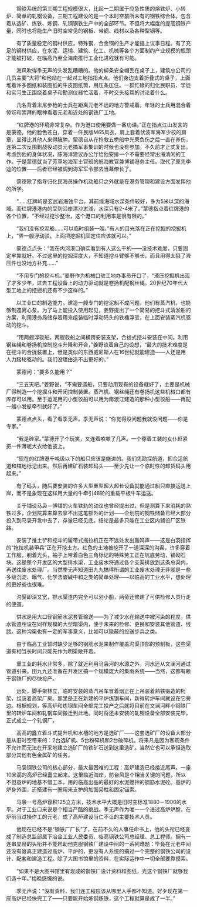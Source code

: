 　　钢铁系统的第三期工程规模很大，比起一二期属于应急性质的熔铁炉、小转炉、简单的轧钢设备，三期工程建设的是一个本时空前所未有的钢铁综合体。包含着从选矿、炼铁、炼钢、轧钢钢铁生产中的全部环节。不但将大幅度的提高钢铁产量，同时也将能生产旧时空常见的钢板、带钢、线材以及各种型钢等。

　　有了质量稳定的钢材供应，特殊钢、合金钢的生产才能提上议事日程。有了充足的钢材供应，在水泥、运输、建筑、化工、机械等各个方面制约产业规模的瓶颈才能被打破，在临高乃至全海南推行工业化进程就有可能。

　　海风吹得季无声的头发乱糟糟的。他的柳条安全帽丢在桌子上，建筑总公司的几员主要“大将”和他站在一起对工地指指点点。他们身边支着折叠式的桌子，上面堆着许多图纸和装图纸的牛皮图纸筒，用压条压住。一群忙碌的归化民职员、学徒和实习生正围绕着桌子和勘测仪器忙活着，不时交头接耳的讨论着什么。

　　几名背着米尼步枪的士兵在距离元老不远的地方警戒着。年轻的士兵用混合着惊讶和崇拜的眼神看着元老和近处的钢铁厂工地。

　　“红牌港的环境非常复杂。作为港口使用要做一番功课。”正在指点江山发言的是蒙德。他的脸色苍白，穿着一件民版M65风衣，肩上套着伏波军海军少校的肩章，显得比其他人来得臃肿。蒙德自从在抢救五桅船中光荣负伤之后一直在养伤，连第二次反围剿战役动员元老搞军事集训的时候也没有参加。不久前才正式复出。考虑到他的身体状况，陈海洋建议办公厅给他安排一个不需要经常出海清闲的工作。于是蒙德就当了芳草地海军士官班的航海教官兼博铺港务主任。取代了原先李迪的位置——后者已经被调到海军军令部去当幕僚长了。

　　蒙德除了指导归化民海员操作机动船只之外就是在港务管理和建设方面发挥他的所学。

　　“……红牌屿是玄武岩海蚀平台，其前缘海域水深条件较好，多为5米以深的海域。而红牌港港内的受到沿岸漂沙淤浅，水深只有2-4米了。”蒙德指点着红牌港的各个位置，“不经过挖沙整治，这个港口的利用率是很有限的。”

　　“我们没有挖泥船……可以临时组装一艘。”有人的目光落在正在挖掘的挖掘机上，“弄一艘浮动驳，上面把挖掘机固定住应该就可以。”

　　蒙德点点头：“我在内河港口确实看到有人这么干的——没技术难度，只要固定牢靠就好。不过这里的挖掘深度大，不知道挖斗臂够不够长。而且用得太狠了液压件也没地方补充……”

　　“不用专门的挖斗机。”姜野作为机械口驻工地办事员开口了，“液压挖掘机出现了才多少年，过去工程设备上的动力驱动就是卷扬机配钢丝绳。20世纪70年代大型工地上的挖掘机还有不少这样的。”

　　以工业口的制造能力，建造一艘专门的挖泥船不成问题，他们有蒸汽机，也能够制造离心泵。为了马上能投入使用起见，姜野提出了一个简易的挖斗式清淤船的方案，利用港务局储存着用来组装临时浮动码头的铁桶浮驳，在上面安装蒸汽机驱动的挖斗。

　　“用两艘浮驳船，两艘驳船之间横跨安装支架，合拢式挖斗安装在中间。利用钢丝绳和卷扬机控制挖斗升降和开合，”姜野谈着自己的设想，“最大的技术难度是在挖斗的合拢装置上，但是类似的东西威尼斯人在16世纪就能建造——人还是用人力踏轮驱动的。我们没理由造不出更好的。”

　　蒙德问：“要多久能用？”

　　“三五天吧。”姜野说，“不需要造船，只要动用现有的设备就好了，主要是机械厂得制造一个挖掘斗和开闭控制装置。蒸汽机、钢丝绳还有卷扬机这些机械口都有库存可以用。至于运泥用的小型驳船可以用为南渡江建造的那种小型驳船——再配一艘小发艇牵引就好了。”

　　蒙德点点头，看了看季无声。季无声说：“你觉得没问题我就没问题——你是专家。”

　　“我是砖家。”蒙德开了个玩笑，又连着咳嗽了几声。一个穿着工装的女仆赶紧把一件薄呢大衣给他披上。

　　“现在的红牌港千吨级以下的船只应该是能进的。我们先勘探航道，把合适航道和锚地标记出来。然后再建矿石装卸码头——至少先让一个临时性的卸货码头用起来。”

　　有了码头，随后要安装的许多大型重型超大超长设备就能通过船只直接运送上岸，而不是象现在这样用大量的牛牵引48轮的重载平板牛车运送。

　　关于铺设马袅－博铺的火车铁轨的动议也曾经提出过，但是测算下来消耗的熟铁过多，企划院算来算去拿不出这笔额外的计划——企划院的钢铁储备已经大部分投入到马袅开发中去了，存量已经见底。结论是最多只能在工业区内铺设厂区铁路。

　　安装了推土铲和挖斗的履带式拖拉机正在不远处发出轰鸣声——这是白羽指挥的“拖拉机装甲兵”正在开挖土方。红色的土地被挖开了一道深深的沟渠，许多穿着工作服，剃着光头，袖子上带着白色三角标记的特殊劳工正在坑底劳动，铺砌石块。这是整个开发区的大型排水渠，工业废水将通过各个支渠排放到这条总渠内，再送往废水处理厂。当然季无声知道田九九搞得所谓的工业废水处理无非就是一些多级沉淀、曝气、化学法酸碱中和之类的简单处理——以临高的工业水平，想处理的更好些也很难。

　　沟渠即深又宽，排水渠道内完全可以划小船，两旁还修建了可供检修人员行走的便道。

　　供水是用大口径钢筋水泥套管输送——为了减少水在输送中被污染的程度。供水管道埋设在同样规模的大型暗渠内，便于未来的检修、更换和安装其他管道、线路。这种沟渠也有一定的军事意义，比如可以隐蔽的投送步兵之类。

　　由于临高工业暂时缺少足够的钢筋水泥来制作覆盖沟渠顶部的预制板，这些渠道有相当长时间只能先作为明渠敞开着。

　　重工业的耗水非常多，除了就近利用马袅河的水源之外，河水还从文澜河通过管道引来。田九九还准备在开发区搞一个规模庞大的集雨系统——当然，这都有赖于钢铁厂的尽快投产。

　　远处，脚手架林立，临时安装的蒸汽吊车冒着烟正在上吊装着熟铁锻造的桁架，组装着高架厂房。那里是正在新建的平炉炼钢车间，新得转炉车间就设在它旁边。根据规划，等高炉和炼钢车间全部完工投产之后就将目前在文澜河畔小钢铁厂里的转炉车间和轧钢车间搬迁到此地。同时将还未安装的轧钢设备全部安装完毕，正式成立一个轧钢厂。

　　高高的矗立着斗式提升机和水槽的地方是选矿厂——这套选矿厂的设备大部分是从旧时空带来的：2台选矿机、5台粉碎机和2台破碎机。将来凡是因为客观条件不允许而无法在开采地建立选矿厂的铁矿石送到这里选矿。当然它也可以承担选取部分其他有色金属矿的任务。

　　马袅钢铁公司的核心部分，最大最困难的工程：高炉建造已经接近尾声。一座10米高的高炉已经矗立起来。这里临近海岸，防台风是个相当关键的问题，所以不但高炉的地基不惜工本，用的临高出品的最好的水泥搅拌的钢筋水泥砼。高炉的炉身外围，还搭建有一圈用来支护的加固梁柱和固定锚索。

　　马袅一号高炉容积125立方米，技术水平大概是旧时空标准1880－1900的水平。对于工业口来说是个相当严酷的挑战。季无声作为唯一一个进过高炉炉膛，在炉前当过操作工的元老，成了高炉建设当仁不让的主要技术人员。

　　他现在已经不是“钢铁厂厂长”了，在前不久的人事任命书上，他的头衔已经变成了制造总监部属下冶金工业人民委员、临高钢铁公司总经理、总工程师。拥有一连串显赫的头衔并不能帮助他克服钢铁厂建设中间的一系列难题：毕竟在元老中间还没有谁真正建造过高炉、平炉的，更没有人系统的搞过一个完整的钢铁公司的设计、配套和建造工程。除了大图书馆里的资料，在实际运作中一切全部要靠摸索。

　　“如果不是大图书馆里有现成的钢铁厂设计资料和图纸，光这个钢铁厂就够我们造十年。”梅晚感慨的说。

　　季无声说：“没有资料，我们连工程应该从哪里入手都不知道。好歹现在第一座高炉已经快完工了——只要能开始炼钢炼铁，这个工程就算是成了一半。”

